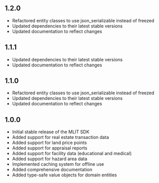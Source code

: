 ## 1.2.0

- Refactored entity classes to use json_serializable instead of freezed
- Updated dependencies to their latest stable versions
- Updated documentation to reflect changes

## 1.1.1

- Updated dependencies to their latest stable versions
- Updated documentation to reflect changes

## 1.1.0

- Refactored entity classes to use json_serializable instead of freezed
- Updated dependencies to their latest stable versions
- Updated documentation to reflect changes

## 1.0.0

- Initial stable release of the MLIT SDK
- Added support for real estate transaction data
- Added support for land price points
- Added support for appraisal reports
- Added support for facility data (educational and medical)
- Added support for hazard area data
- Implemented caching system for offline use
- Added comprehensive documentation
- Added type-safe value objects for domain entities
